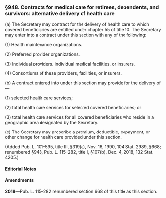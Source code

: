 ### §948. Contracts for medical care for retirees, dependents, and survivors: alternative delivery of health care ###

(a) The Secretary may contract for the delivery of health care to which covered beneficiaries are entitled under chapter 55 of title 10. The Secretary may enter into a contract under this section with any of the following:

(1) Health maintenance organizations.

(2) Preferred provider organizations.

(3) Individual providers, individual medical facilities, or insurers.

(4) Consortiums of these providers, facilities, or insurers.

(b) A contract entered into under this section may provide for the delivery of—

(1) selected health care services;

(2) total health care services for selected covered beneficiaries; or

(3) total health care services for all covered beneficiaries who reside in a geographic area designated by the Secretary.

(c) The Secretary may prescribe a premium, deductible, copayment, or other change for health care provided under this section.

(Added Pub. L. 101–595, title III, §319(a), Nov. 16, 1990, 104 Stat. 2989, §668; renumbered §948, Pub. L. 115–282, title I, §107(b), Dec. 4, 2018, 132 Stat. 4205.)

#### **Editorial Notes** ####

#### Amendments ####

**2018**—Pub. L. 115–282 renumbered section 668 of this title as this section.